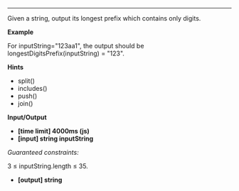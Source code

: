 ---

Given a string, output its longest prefix which contains only digits.

**Example**

For inputString="123aa1", the output should be
longestDigitsPrefix(inputString) = "123".

**Hints**

- split()
- includes()
- push()
- join()

**Input/Output**

- **[time limit] 4000ms (js)**
- **[input] string inputString**

_Guaranteed constraints:_

3 ≤ inputString.length ≤ 35.

- **[output] string**
